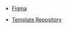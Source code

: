 - [Figma](https://www.figma.com/design/Cm1biosnCEM4BA4ZIDiux4/Conversor-de-Moedas?node-id=0-1&t=RYDD2XAuXQkvu8s6-0)

- [Template Repository](https://github.com/rocketseat-education/convert-template)
